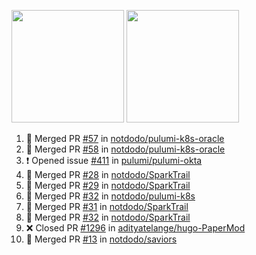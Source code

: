 <a href="https://github.com/notdodo"><img src="https://github-readme-stats.vercel.app/api?username=notdodo&count_private=true&theme=dark" height="180" /></a> <a href="https://github.com/notdodo"><img src="https://github-readme-stats.vercel.app/api/top-langs/?username=notdodo&langs_count=8&theme=dark&hide=tex,java,html,css&layout=compact" height="180" /></a>

<!--START_SECTION:activity-->
1. 🎉 Merged PR [#57](https://github.com/notdodo/pulumi-k8s-oracle/pull/57) in [notdodo/pulumi-k8s-oracle](https://github.com/notdodo/pulumi-k8s-oracle)
2. 🎉 Merged PR [#58](https://github.com/notdodo/pulumi-k8s-oracle/pull/58) in [notdodo/pulumi-k8s-oracle](https://github.com/notdodo/pulumi-k8s-oracle)
3. ❗ Opened issue [#411](https://github.com/pulumi/pulumi-okta/issues/411) in [pulumi/pulumi-okta](https://github.com/pulumi/pulumi-okta)
4. 🎉 Merged PR [#28](https://github.com/notdodo/SparkTrail/pull/28) in [notdodo/SparkTrail](https://github.com/notdodo/SparkTrail)
5. 🎉 Merged PR [#29](https://github.com/notdodo/SparkTrail/pull/29) in [notdodo/SparkTrail](https://github.com/notdodo/SparkTrail)
6. 🎉 Merged PR [#32](https://github.com/notdodo/pulumi-k8s/pull/32) in [notdodo/pulumi-k8s](https://github.com/notdodo/pulumi-k8s)
7. 🎉 Merged PR [#31](https://github.com/notdodo/SparkTrail/pull/31) in [notdodo/SparkTrail](https://github.com/notdodo/SparkTrail)
8. 🎉 Merged PR [#32](https://github.com/notdodo/SparkTrail/pull/32) in [notdodo/SparkTrail](https://github.com/notdodo/SparkTrail)
9. ❌ Closed PR [#1296](https://github.com/adityatelange/hugo-PaperMod/pull/1296) in [adityatelange/hugo-PaperMod](https://github.com/adityatelange/hugo-PaperMod)
10. 🎉 Merged PR [#13](https://github.com/notdodo/saviors/pull/13) in [notdodo/saviors](https://github.com/notdodo/saviors)
<!--END_SECTION:activity-->
